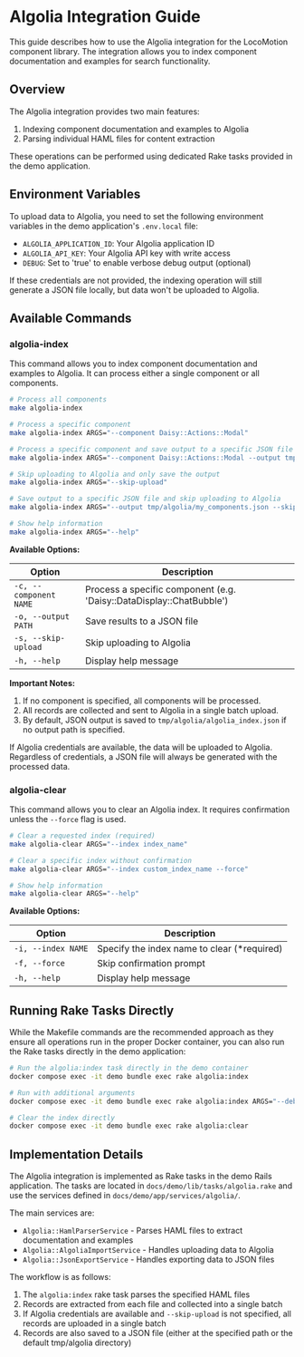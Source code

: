 # Algolia Integration Guide

This guide describes how to use the Algolia integration for the LocoMotion
component library. The integration allows you to index component documentation
and examples for search functionality.


## Overview

The Algolia integration provides two main features:

1. Indexing component documentation and examples to Algolia
2. Parsing individual HAML files for content extraction

These operations can be performed using dedicated Rake tasks provided in the
demo application.


## Environment Variables

To upload data to Algolia, you need to set the following environment variables in the
demo application's `.env.local` file:

- `ALGOLIA_APPLICATION_ID`: Your Algolia application ID
- `ALGOLIA_API_KEY`: Your Algolia API key with write access
- `DEBUG`: Set to 'true' to enable verbose debug output (optional)

If these credentials are not provided, the indexing operation will still
generate a JSON file locally, but data won't be uploaded to Algolia.


## Available Commands

### algolia-index

This command allows you to index component documentation and examples to Algolia.
It can process either a single component or all components.

```bash
# Process all components
make algolia-index

# Process a specific component
make algolia-index ARGS="--component Daisy::Actions::Modal"

# Process a specific component and save output to a specific JSON file
make algolia-index ARGS="--component Daisy::Actions::Modal --output tmp/algolia/modals_index.json"

# Skip uploading to Algolia and only save the output
make algolia-index ARGS="--skip-upload"

# Save output to a specific JSON file and skip uploading to Algolia
make algolia-index ARGS="--output tmp/algolia/my_components.json --skip-upload"

# Show help information
make algolia-index ARGS="--help"
```

**Available Options:**

| Option | Description |
| ------ | ----------- |
| `-c, --component NAME` | Process a specific component (e.g. 'Daisy::DataDisplay::ChatBubble') |
| `-o, --output PATH` | Save results to a JSON file |
| `-s, --skip-upload` | Skip uploading to Algolia |
| `-h, --help` | Display help message |

**Important Notes:**

1. If no component is specified, all components will be processed.
2. All records are collected and sent to Algolia in a single batch upload.
3. By default, JSON output is saved to `tmp/algolia/algolia_index.json` if no output path is specified.

If Algolia credentials are available, the data will be uploaded to Algolia.
Regardless of credentials, a JSON file will always be generated with the processed data.


### algolia-clear

This command allows you to clear an Algolia index. It requires confirmation
unless the `--force` flag is used.

```bash
# Clear a requested index (required)
make algolia-clear ARGS="--index index_name"

# Clear a specific index without confirmation
make algolia-clear ARGS="--index custom_index_name --force"

# Show help information
make algolia-clear ARGS="--help"
```

**Available Options:**

| Option | Description |
| ------ | ----------- |
| `-i, --index NAME` | Specify the index name to clear (*required) |
| `-f, --force` | Skip confirmation prompt |
| `-h, --help` | Display help message |


## Running Rake Tasks Directly

While the Makefile commands are the recommended approach as they ensure all operations
run in the proper Docker container, you can also run the Rake tasks directly in the demo
application:

```bash
# Run the algolia:index task directly in the demo container
docker compose exec -it demo bundle exec rake algolia:index

# Run with additional arguments
docker compose exec -it demo bundle exec rake algolia:index ARGS="--debug --output tmp/algolia/components.json"

# Clear the index directly
docker compose exec -it demo bundle exec rake algolia:clear
```

## Implementation Details

The Algolia integration is implemented as Rake tasks in the demo Rails application. The
tasks are located in `docs/demo/lib/tasks/algolia.rake` and use the services defined in
`docs/demo/app/services/algolia/`.

The main services are:

- `Algolia::HamlParserService` - Parses HAML files to extract documentation and examples
- `Algolia::AlgoliaImportService` - Handles uploading data to Algolia
- `Algolia::JsonExportService` - Handles exporting data to JSON files

The workflow is as follows:

1. The `algolia:index` rake task parses the specified HAML files
2. Records are extracted from each file and collected into a single batch
3. If Algolia credentials are available and `--skip-upload` is not specified, all records are uploaded in a single batch
4. Records are also saved to a JSON file (either at the specified path or the default tmp/algolia directory)
